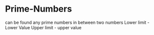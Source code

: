 # Prime-Numbers
can be found any prime numbers in between two numbers
Lower limit - Lower Value
Upper limit - upper value
